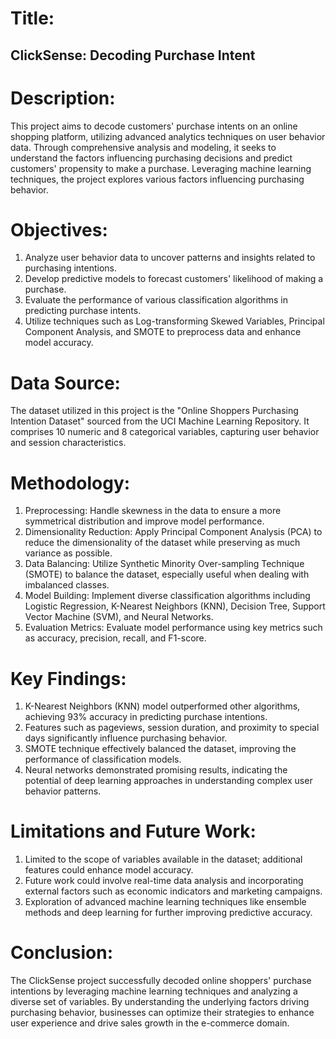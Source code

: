 # Title: 
## ClickSense: Decoding Purchase Intent

# Description:
This project aims to decode customers' purchase intents on an online shopping platform, utilizing advanced analytics techniques on user behavior data. Through comprehensive analysis and modeling, it seeks to understand the factors influencing purchasing decisions and predict customers' propensity to make a purchase. Leveraging machine learning techniques, the project explores various factors influencing purchasing behavior.

# Objectives:
1. Analyze user behavior data to uncover patterns and insights related to purchasing intentions.
2. Develop predictive models to forecast customers' likelihood of making a purchase.
3. Evaluate the performance of various classification algorithms in predicting purchase intents.
4. Utilize techniques such as Log-transforming Skewed Variables, Principal Component Analysis, and SMOTE to preprocess data and enhance model accuracy.

# Data Source:
The dataset utilized in this project is the "Online Shoppers Purchasing Intention Dataset" sourced from the UCI Machine Learning Repository. It comprises 10 numeric and 8 categorical variables, capturing user behavior and session characteristics.

# Methodology:
1. Preprocessing: Handle skewness in the data to ensure a more symmetrical distribution and improve model performance.
2. Dimensionality Reduction: Apply Principal Component Analysis (PCA) to reduce the dimensionality of the dataset while preserving as much variance as possible.
3. Data Balancing: Utilize Synthetic Minority Over-sampling Technique (SMOTE) to balance the dataset, especially useful when dealing with imbalanced classes.
4. Model Building: Implement diverse classification algorithms including Logistic Regression, K-Nearest Neighbors (KNN), Decision Tree, Support Vector Machine (SVM), and Neural Networks.
5. Evaluation Metrics: Evaluate model performance using key metrics such as accuracy, precision, recall, and F1-score.

# Key Findings:
1. K-Nearest Neighbors (KNN) model outperformed other algorithms, achieving 93% accuracy in predicting purchase intentions.
2. Features such as pageviews, session duration, and proximity to special days significantly influence purchasing behavior.
3. SMOTE technique effectively balanced the dataset, improving the performance of classification models.
4. Neural networks demonstrated promising results, indicating the potential of deep learning approaches in understanding complex user behavior patterns.

# Limitations and Future Work:
1. Limited to the scope of variables available in the dataset; additional features could enhance model accuracy.
2. Future work could involve real-time data analysis and incorporating external factors such as economic indicators and marketing campaigns.
3. Exploration of advanced machine learning techniques like ensemble methods and deep learning for further improving predictive accuracy.

# Conclusion:
The ClickSense project successfully decoded online shoppers' purchase intentions by leveraging machine learning techniques and analyzing a diverse set of variables. By understanding the underlying factors driving purchasing behavior, businesses can optimize their strategies to enhance user experience and drive sales growth in the e-commerce domain.
